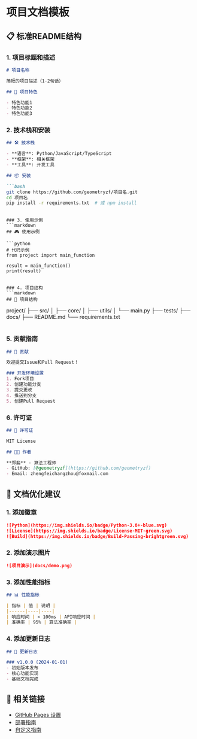 # 项目文档模板

## 📋 标准README结构

### 1. 项目标题和描述
```markdown
# 项目名称

简短的项目描述（1-2句话）

## 🚀 项目特色

- 特色功能1
- 特色功能2
- 特色功能3
```

### 2. 技术栈和安装
```markdown
## 🛠️ 技术栈

- **语言**: Python/JavaScript/TypeScript
- **框架**: 相关框架
- **工具**: 开发工具

## 📦 安装

```bash
git clone https://github.com/geometryzf/项目名.git
cd 项目名
pip install -r requirements.txt  # 或 npm install
```
```

### 3. 使用示例
```markdown
## 🎮 使用示例

```python
# 代码示例
from project import main_function

result = main_function()
print(result)
```
```

### 4. 项目结构
```markdown
## 📁 项目结构

```
project/
├── src/
│   ├── core/
│   ├── utils/
│   └── main.py
├── tests/
├── docs/
├── README.md
└── requirements.txt
```
```

### 5. 贡献指南
```markdown
## 🤝 贡献

欢迎提交Issue和Pull Request！

### 开发环境设置
1. Fork项目
2. 创建功能分支
3. 提交更改
4. 推送到分支
5. 创建Pull Request
```

### 6. 许可证
```markdown
## 📄 许可证

MIT License

## 👨‍💻 作者

**郑斐** - 算法工程师
- GitHub: [@geometryzf](https://github.com/geometryzf)
- Email: zhengfeichangzhou@foxmail.com
```

## 🎯 文档优化建议

### 1. 添加徽章
```markdown
![Python](https://img.shields.io/badge/Python-3.8+-blue.svg)
![License](https://img.shields.io/badge/License-MIT-green.svg)
![Build](https://img.shields.io/badge/Build-Passing-brightgreen.svg)
```

### 2. 添加演示图片
```markdown
![项目演示](docs/demo.png)
```

### 3. 添加性能指标
```markdown
## 📊 性能指标

| 指标 | 值 | 说明 |
|------|----|----|
| 响应时间 | < 100ms | API响应时间 |
| 准确率 | 95% | 算法准确率 |
```

### 4. 添加更新日志
```markdown
## 📝 更新日志

### v1.0.0 (2024-01-01)
- 初始版本发布
- 核心功能实现
- 基础文档完成
```

## 🔗 相关链接

- [GitHub Pages 设置](GITHUB_PAGES_SETUP.md)
- [部署指南](DEPLOYMENT.md)
- [自定义指南](CUSTOMIZATION.md)
